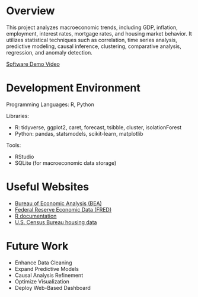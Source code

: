 # Overview

This project analyzes macroeconomic trends, including GDP, inflation, employment, interest rates, mortgage rates, and housing market behavior. It utilizes statistical techniques such as correlation, time series analysis, predictive modeling, causal inference, clustering, comparative analysis, regression, and anomaly detection.

[Software Demo Video](https://youtu.be/pg283s0sF-k)

# Development Environment

Programming Languages: R, Python

Libraries:
- R: tidyverse, ggplot2, caret, forecast, tsibble, cluster, isolationForest
- Python: pandas, statsmodels, scikit-learn, matplotlib

Tools:
- RStudio
- SQLite (for macroeconomic data storage)

# Useful Websites

- [Bureau of Economic Analysis (BEA)](https://www.bea.gov/)
- [Federal Reserve Economic Data (FRED)](https://fred.stlouisfed.org/)
- [R documentation](https://www.rdocumentation.org/)
- [U.S. Census Bureau housing data](http://url.link.goes.here)

# Future Work

- Enhance Data Cleaning
- Expand Predictive Models
- Causal Analysis Refinement
- Optimize Visualization
- Deploy Web-Based Dashboard